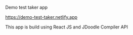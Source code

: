 Demo test taker app

https://demo-test-taker.netlify.app


This app is build using React JS and JDoodle Compiler API
